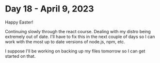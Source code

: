 # Day 18 - April 9, 2023

Happy Easter!

Continuing slowly through the react course. Dealing with my distro being extremely out of date. I'll have to fix this in the next couple of days so I can work with the most up to date versions of node.js, npm, etc.

I suppose I'll be working on backing up my files tomorrow so I can get started on that.
